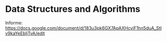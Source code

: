 # Data Structures and Algorithms
Informe: https://docs.google.com/document/d/183u3pk6GX7ApAXHcviF1hn5duA_Stlv9kaYeEbljTvA/edit
